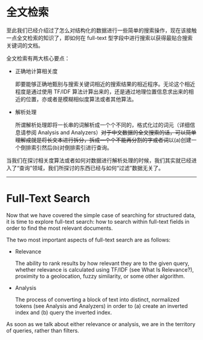 # 全文检索

至此我们已经介绍过了怎么对结构化的数据进行一些简单的搜索操作，现在该接触一点全文检索的知识了，即如何在 full-text 型字段中进行搜索以获得最贴合搜索关键词的文档。

全文检索有两大核心要点：

* 正确地计算相关度

  即要能够正确地甄别与搜索关键词相近的搜索结果的相近程序。无论这个相近程度是通过使用 TF/IDF 算法计算出来的，还是通过地理位置信息求出来的相近的位置，亦或者是模糊相似度算法或者其他算法。

* 解析处理

  所谓解析处理即将一长串的词解析成一个个不同的，格式化过的词元（详细信息请参阅 Analysis and Analyzers）~~对于中文数据的全文搜索的话，可以简单理解成就是将长文本进行拆分，拆成一个个不能再分割的字或者词~~以(a)创建一个倒排索引然后(b)对倒排索引进行查询。
  
  
当我们在探讨相关度算法或者如何对数据进行解析处理的时候，我们其实就已经进入了“查询”领域，我们所探讨的东西已经与如何“过滤”数据无关了。

***

# Full-Text Search

Now that we have covered the simple case of searching for structured data, it is time to explore full-text search: how to search within full-text fields in order to find the most relevant documents.

The two most important aspects of full-text search are as follows:

* Relevance
  
  The ability to rank results by how relevant they are to the given query, whether relevance is calculated using TF/IDF (see What Is Relevance?), proximity to a geolocation, fuzzy similarity, or some other algorithm.

* Analysis
  
  The process of converting a block of text into distinct, normalized tokens (see Analysis and Analyzers) in order to (a) create an inverted index and (b) query the inverted index.

As soon as we talk about either relevance or analysis, we are in the territory of queries, rather than filters.